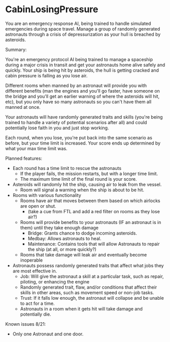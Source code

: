 # CabinLosingPressure

You are an emergency response AI, being trained to handle simulated emergencies during space travel. Manage a group of randomly generated astronauts through a crisis of depressurization as your hull is breached by asteroids.

Summary:

You're an emergency protocol AI being trained to manage a spaceship during a major crisis in transit and get your astronauts home alive safely and quickly. Your ship is being hit by asteroids, the hull is getting cracked and cabin pressure is falling as you lose air.

Different rooms when manned by an astronaut will provide you with different benefits (man the engines and you'll go faster, have someone on the bridge and you'll get an earlier warning of where the asteroids will hit, etc), but you only have so many astronauts so you can't have them all manned at once.

Your astronauts will have randomly generated traits and skills (you're being trained to handle a variety of potential scenarios after all) and could potentially lose faith in you and just stop working.

Each round, when you lose, you're put back into the same scenario as before, but your time limit is increased. Your score ends up determined by what your max time limit was.

Planned features:
* Each round has a time limit to rescue the astronauts
  * If the player fails, the mission restarts, but with a longer time limit.
  * The maximum time limit of the final round is your score. 
* Asteroids will randomly hit the ship, causing air to leak from the vessel.
  * Room will signal a warning when the ship is about to be hit.
* Rooms with various functionality
  * Rooms have air that moves between them based on which airlocks are open or shut.
    * (take a cue from FTL and add a red filter on rooms as they lose air?)
  * Rooms will provide benefits to your astronauts (IF an astronaut is in them) until they take enough damage
    * Bridge: Grants chance to dodge incoming asteroids.
    * Medbay: Allows astronauts to heal.
    * Maintenance: Contains tools that will allow Astronauts to repair the ship (at all, or more quickly?)
  * Rooms that take damage will leak air and eventually become inoperable
* Astronauts possess randomly generated traits that affect what jobs they are most effective in.
  * Job: Will give the astronaut a skill at a particular task, such as repair, piloting, or enhancing the engine
  * Randomly generated trait, flaw, and/or conditions that affect their skills in other areas, such as movement speed or non-job tasks.
  * Trust: If it falls low enough, the astronaut will collapse and be unable to act for a time.
  * Astronauts in a room when it gets hit will take damage and potentially die.

Known issues 8/21:
  * Only one Astronaut and one door.
